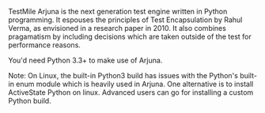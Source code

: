 TestMile Arjuna is the next generation test engine written in Python programming. It espouses the principles of Test Encapsulation by Rahul Verma, as envisioned in a research paper in 2010. It also combines pragamatism by including decisions which are taken outside of the test for performance reasons.

You'd need Python 3.3+ to make use of Arjuna.

Note: On Linux, the built-in Python3 build has issues with the Python's built-in enum module which is heavily used in Arjuna. One alternative is to install ActiveState Python on linux. Advanced users can go for installing a custom Python build.
